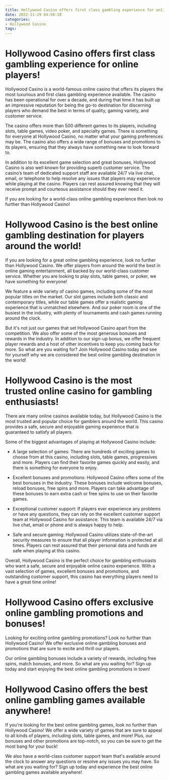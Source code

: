 ```yaml
---
title: Hollywood Casino offers first class gambling experience for online players!
date: 2022-11-29 04:50:18
categories:
- Hollywood Casino
tags:
---
```



#  Hollywood Casino offers first class gambling experience for online players!

 Hollywood Casino is a world-famous online casino that offers its players the most luxurious and first class gambling experience available. The casino has been operational for over a decade, and during that time it has built up an impressive reputation for being the go-to destination for discerning players who demand the best in terms of quality, gaming variety, and customer service.

The casino offers more than 500 different games to its players, including slots, table games, video poker, and specialty games. There is something for everyone at Hollywood Casino, no matter what your gaming preferences may be. The casino also offers a wide range of bonuses and promotions to its players, ensuring that they always have something new to look forward to.

In addition to its excellent game selection and great bonuses, Hollywood Casino is also well known for providing superb customer service. The casino’s team of dedicated support staff are available 24/7 via live chat, email, or telephone to help resolve any issues that players may experience while playing at the casino. Players can rest assured knowing that they will receive prompt and courteous assistance should they ever need it.

If you are looking for a world-class online gambling experience then look no further than Hollywood Casino!

#  Hollywood Casino is the best online gambling destination for players around the world!

If you are looking for a great online gambling experience, look no further than Hollywood Casino. We offer players from around the world the best in online gaming entertainment, all backed by our world-class customer service. Whether you are looking to play slots, table games, or poker, we have something for everyone!

We feature a wide variety of casino games, including some of the most popular titles on the market. Our slot games include both classic and contemporary titles, while our table games offer a realistic gaming experience that is unmatched elsewhere. And our poker room is one of the busiest in the industry, with plenty of tournaments and cash games running around the clock.

But it's not just our games that set Hollywood Casino apart from the competition. We also offer some of the most generous bonuses and rewards in the industry. In addition to our sign-up bonus, we offer frequent player rewards and a host of other incentives to keep you coming back for more. So what are you waiting for? Join Hollywood Casino today and see for yourself why we are considered the best online gambling destination in the world!

#  Hollywood Casino is the most trusted online casino for gambling enthusiasts!

There are many online casinos available today, but Hollywood Casino is the most trusted and popular choice for gamblers around the world. This casino provides a safe, secure and enjoyable gaming experience that is guaranteed to satisfy all players.

Some of the biggest advantages of playing at Hollywood Casino include:

- A large selection of games: There are hundreds of exciting games to choose from at this casino, including slots, table games, progressives and more. Players can find their favorite games quickly and easily, and there is something for everyone to enjoy.

- Excellent bonuses and promotions: Hollywood Casino offers some of the best bonuses in the industry. These bonuses include welcome bonuses, reload bonuses, free spins and more. Players can take advantage of these bonuses to earn extra cash or free spins to use on their favorite games.

- Exceptional customer support: If players ever experience any problems or have any questions, they can rely on the excellent customer support team at Hollywood Casino for assistance. This team is available 24/7 via live chat, email or phone and is always happy to help.

- Safe and secure gaming: Hollywood Casino utilizes state-of-the-art security measures to ensure that all player information is protected at all times. Players can rest assured that their personal data and funds are safe when playing at this casino.

Overall, Hollywood Casino is the perfect choice for gambling enthusiasts who want a safe, secure and enjoyable online casino experience. With a vast selection of games, excellent bonuses and promotions, and outstanding customer support, this casino has everything players need to have a great time online!

#  Hollywood Casino offers exclusive online gambling promotions and bonuses!

Looking for exciting online gambling promotions? Look no further than Hollywood Casino! We offer exclusive online gambling bonuses and promotions that are sure to excite and thrill our players.

Our online gambling bonuses include a variety of rewards, including free spins, match bonuses, and more. So what are you waiting for? Sign up today and start enjoying the best online gambling promotions in town!

#  Hollywood Casino offers the best online gambling games available anywhere!

If you're looking for the best online gambling games, look no further than Hollywood Casino! We offer a wide variety of games that are sure to appeal to all kinds of players, including slots, table games, and more! Plus, our bonuses and other promotions are top-notch, so you can be sure to get the most bang for your buck!

We also have a world-class customer support team that's available around the clock to answer any questions or resolve any issues you may have. So what are you waiting for? Sign up today and experience the best online gambling games available anywhere!